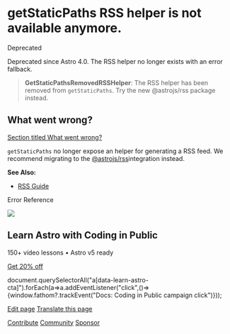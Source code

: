 getStaticPaths RSS helper is not available anymore.
===================================================

Deprecated

Deprecated since Astro 4.0. The RSS helper no longer exists with an error fallback.

> **GetStaticPathsRemovedRSSHelper**: The RSS helper has been removed from `getStaticPaths`. Try the new @astrojs/rss package instead.

What went wrong?
----------------

[Section titled What went wrong?](#what-went-wrong)

`getStaticPaths` no longer expose an helper for generating a RSS feed. We recommend migrating to the [@astrojs/rss](/en/recipes/rss/#setting-up-astrojsrss)integration instead.

**See Also:**

*   [RSS Guide](/en/recipes/rss/)

Error Reference

![](/_astro/CodingInPublic.DpaYu7Qd_5sx41.webp)

Learn Astro with **Coding in Public**
-------------------------------------

150+ video lessons • Astro v5 ready

[Get 20% off](https://learnastro.dev?code=ASTRO_PROMO)

document.querySelectorAll("a\[data-learn-astro-cta\]").forEach(a=>a.addEventListener("click",()=>{window.fathom?.trackEvent("Docs: Coding in Public campaign click")}));

[Edit page](https://github.com/withastro/astro/blob/main/packages/astro/src/core/errors/errors-data.ts) [Translate this page](https://contribute.docs.astro.build/guides/i18n/)

[Contribute](/en/contribute/) [Community](https://astro.build/chat) [Sponsor](https://opencollective.com/astrodotbuild)

